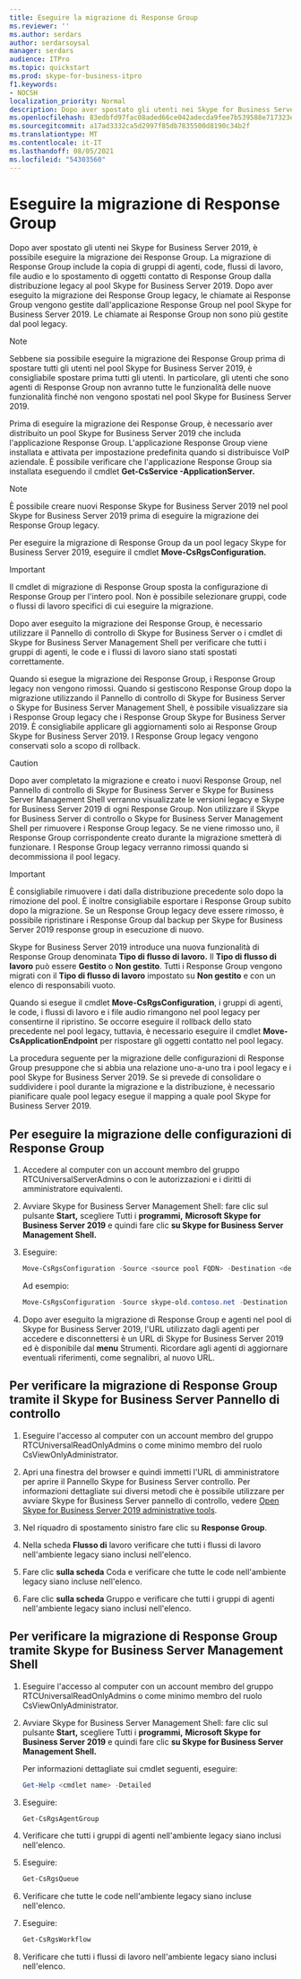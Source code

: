```yaml
---
title: Eseguire la migrazione di Response Group
ms.reviewer: ''
ms.author: serdars
author: serdarsoysal
manager: serdars
audience: ITPro
ms.topic: quickstart
ms.prod: skype-for-business-itpro
f1.keywords:
- NOCSH
localization_priority: Normal
description: Dopo aver spostato gli utenti nei Skype for Business Server 2019, è possibile eseguire la migrazione dei Response Group. La migrazione di Response Group include la copia di gruppi di agenti, code, flussi di lavoro, file audio e lo spostamento di oggetti contatto di Response Group dalla distribuzione legacy al pool Skype for Business Server 2019. Dopo aver eseguito la migrazione dei Response Group legacy, le chiamate ai Response Group vengono gestite dall'applicazione Response Group nel pool Skype for Business Server 2019. Le chiamate ai Response Group non sono più gestite dal pool legacy.
ms.openlocfilehash: 83edbfd97fac08aded66ce042adecda9fee7b539588e717323eeaeda36003041
ms.sourcegitcommit: a17ad3332ca5d2997f85db7835500d8190c34b2f
ms.translationtype: MT
ms.contentlocale: it-IT
ms.lasthandoff: 08/05/2021
ms.locfileid: "54303560"
---
```

# <a name="migrate-response-groups"></a>Eseguire la migrazione di Response Group

Dopo aver spostato gli utenti nei Skype for Business Server 2019, è possibile eseguire la migrazione dei Response Group. La migrazione di Response Group include la copia di gruppi di agenti, code, flussi di lavoro, file audio e lo spostamento di oggetti contatto di Response Group dalla distribuzione legacy al pool Skype for Business Server 2019. Dopo aver eseguito la migrazione dei Response Group legacy, le chiamate ai Response Group vengono gestite dall'applicazione Response Group nel pool Skype for Business Server 2019. Le chiamate ai Response Group non sono più gestite dal pool legacy.
  
> [!NOTE]
> Sebbene sia possibile eseguire la migrazione dei Response Group prima di spostare tutti gli utenti nel pool Skype for Business Server 2019, è consigliabile spostare prima tutti gli utenti. In particolare, gli utenti che sono agenti di Response Group non avranno tutte le funzionalità delle nuove funzionalità finché non vengono spostati nel pool Skype for Business Server 2019. 
  
Prima di eseguire la migrazione dei Response Group, è necessario aver distribuito un pool Skype for Business Server 2019 che includa l'applicazione Response Group. L'applicazione Response Group viene installata e attivata per impostazione predefinita quando si distribuisce VoIP aziendale. È possibile verificare che l'applicazione Response Group sia installata eseguendo il cmdlet **Get-CsService -ApplicationServer.** 
  
> [!NOTE]
> È possibile creare nuovi Response Skype for Business Server 2019 nel pool Skype for Business Server 2019 prima di eseguire la migrazione dei Response Group legacy. 
  
Per eseguire la migrazione di Response Group da un pool legacy Skype for Business Server 2019, eseguire il cmdlet **Move-CsRgsConfiguration.** 
  
> [!IMPORTANT]
> Il cmdlet di migrazione di Response Group sposta la configurazione di Response Group per l'intero pool. Non è possibile selezionare gruppi, code o flussi di lavoro specifici di cui eseguire la migrazione. 
  
Dopo aver eseguito la migrazione dei Response Group, è necessario utilizzare il Pannello di controllo di Skype for Business Server o i cmdlet di Skype for Business Server Management Shell per verificare che tutti i gruppi di agenti, le code e i flussi di lavoro siano stati spostati correttamente. 
  
Quando si esegue la migrazione dei Response Group, i Response Group legacy non vengono rimossi. Quando si gestiscono Response Group dopo la migrazione utilizzando il Pannello di controllo di Skype for Business Server o Skype for Business Server Management Shell, è possibile visualizzare sia i Response Group legacy che i Response Group Skype for Business Server 2019. È consigliabile applicare gli aggiornamenti solo ai Response Group Skype for Business Server 2019. I Response Group legacy vengono conservati solo a scopo di rollback. 
  
> [!CAUTION]
> Dopo aver completato la migrazione e creato i nuovi Response Group, nel Pannello di controllo di Skype for Business Server e Skype for Business Server Management Shell verranno visualizzate le versioni legacy e Skype for Business Server 2019 di ogni Response Group. Non utilizzare il Skype for Business Server di controllo o Skype for Business Server Management Shell per rimuovere i Response Group legacy. Se ne viene rimosso uno, il Response Group corrispondente creato durante la migrazione smetterà di funzionare. I Response Group legacy verranno rimossi quando si decommissiona il pool legacy. 
  
> [!IMPORTANT]
> È consigliabile rimuovere i dati dalla distribuzione precedente solo dopo la rimozione del pool. È inoltre consigliabile esportare i Response Group subito dopo la migrazione. Se un Response Group legacy deve essere rimosso, è possibile ripristinare i Response Group dal backup per Skype for Business Server 2019 response group in esecuzione di nuovo. 
  
Skype for Business Server 2019 introduce una nuova funzionalità di Response Group denominata **Tipo di flusso di lavoro.** Il **Tipo di flusso di lavoro** può essere **Gestito** o **Non gestito**. Tutti i Response Group vengono migrati con il **Tipo di flusso di lavoro** impostato su **Non gestito** e con un elenco di responsabili vuoto. 
  
Quando si esegue il cmdlet **Move-CsRgsConfiguration**, i gruppi di agenti, le code, i flussi di lavoro e i file audio rimangono nel pool legacy per consentirne il ripristino. Se occorre eseguire il rollback dello stato precedente nel pool legacy, tuttavia, è necessario eseguire il cmdlet **Move-CsApplicationEndpoint** per rispostare gli oggetti contatto nel pool legacy. 
  
La procedura seguente per la migrazione delle configurazioni di Response Group presuppone che si abbia una relazione uno-a-uno tra i pool legacy e i pool Skype for Business Server 2019. Se si prevede di consolidare o suddividere i pool durante la migrazione e la distribuzione, è necessario pianificare quale pool legacy esegue il mapping a quale pool Skype for Business Server 2019.
  
## <a name="to-migrate-response-group-configurations"></a>Per eseguire la migrazione delle configurazioni di Response Group

1. Accedere al computer con un account membro del gruppo RTCUniversalServerAdmins o con le autorizzazioni e i diritti di amministratore equivalenti.
    
2. Avviare Skype for Business Server Management Shell: fare clic sul pulsante **Start,** scegliere Tutti i **programmi,** **Microsoft Skype for Business Server 2019** e quindi fare clic **su Skype for Business Server Management Shell.**
    
3. Eseguire: 
    
   ```PowerShell
   Move-CsRgsConfiguration -Source <source pool FQDN> -Destination <destination pool FQDN>
   ```

    Ad esempio:
    
   ```PowerShell
   Move-CsRgsConfiguration -Source skype-old.contoso.net -Destination skype-new.contoso.net
   ```

4. Dopo aver eseguito la migrazione di Response Group e agenti nel pool di Skype for Business Server 2019, l'URL utilizzato dagli agenti per accedere e disconnettersi è un URL di Skype for Business Server 2019 ed è disponibile dal **menu** Strumenti. Ricordare agli agenti di aggiornare eventuali riferimenti, come segnalibri, al nuovo URL. 
    
## <a name="to-verify-response-group-migration-by-using-skype-for-business-server-control-panel"></a>Per verificare la migrazione di Response Group tramite il Skype for Business Server Pannello di controllo

1. Eseguire l'accesso al computer con un account membro del gruppo RTCUniversalReadOnlyAdmins o come minimo membro del ruolo CsViewOnlyAdministrator.
    
2. Apri una finestra del browser e quindi immetti l'URL di amministratore per aprire il Pannello Skype for Business Server controllo. Per informazioni dettagliate sui diversi metodi che è possibile utilizzare per avviare Skype for Business Server pannello di controllo, vedere [Open Skype for Business Server 2019 administrative tools](/previous-versions/office/lync-server-2013/lync-server-2013-open-lync-server-administrative-tools). 
    <!-- The above link points to un-rebranded 2013 content we will need to discuss rebrand or bring forward -->
3. Nel riquadro di spostamento sinistro fare clic su **Response Group**.
    
4. Nella scheda **Flusso di** lavoro verificare che tutti i flussi di lavoro nell'ambiente legacy siano inclusi nell'elenco. 
    
5. Fare clic **sulla scheda** Coda e verificare che tutte le code nell'ambiente legacy siano incluse nell'elenco. 
    
6. Fare clic **sulla scheda** Gruppo e verificare che tutti i gruppi di agenti nell'ambiente legacy siano inclusi nell'elenco. 
    
## <a name="to-verify-response-group-migration-by-using-skype-for-business-server-management-shell"></a>Per verificare la migrazione di Response Group tramite Skype for Business Server Management Shell

1. Eseguire l'accesso al computer con un account membro del gruppo RTCUniversalReadOnlyAdmins o come minimo membro del ruolo CsViewOnlyAdministrator.
    
2. Avviare Skype for Business Server Management Shell: fare clic sul pulsante **Start,** scegliere Tutti i **programmi,** **Microsoft Skype for Business Server 2019** e quindi fare clic **su Skype for Business Server Management Shell.**
    
    Per informazioni dettagliate sui cmdlet seguenti, eseguire:
    
   ```PowerShell
   Get-Help <cmdlet name> -Detailed
   ```

3. Eseguire: 
    
   ```PowerShell
   Get-CsRgsAgentGroup
   ```

4. Verificare che tutti i gruppi di agenti nell'ambiente legacy siano inclusi nell'elenco.
    
5. Eseguire: 
    
   ```PowerShell
   Get-CsRgsQueue
   ```

6. Verificare che tutte le code nell'ambiente legacy siano incluse nell'elenco.
    
7. Eseguire: 
    
   ```PowerShell
   Get-CsRgsWorkflow
   ```

8. Verificare che tutti i flussi di lavoro nell'ambiente legacy siano inclusi nell'elenco.
